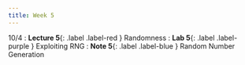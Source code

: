 ```yaml
---
title: Week 5
---
```


10/4
: **Lecture 5**{: .label .label-red } Randomness
: **Lab 5**{: .label .label-purple } Exploiting RNG 
: **Note 5**{: .label .label-blue } Random Number Generation
